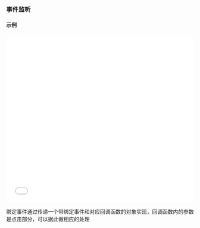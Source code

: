 ### 事件监听

#### 示例

<iframe width="100%" height="450" src="//jsfiddle.net/vue_echarts/xzosnow7/3/
embedded/result,html,js/?bodyColor=fff" allowfullscreen="allowfullscreen" frameborder="0"></iframe>

绑定事件通过传递一个带绑定事件和对应回调函数的对象实现，回调函数内的参数是点击部分，可以据此做相应的处理
